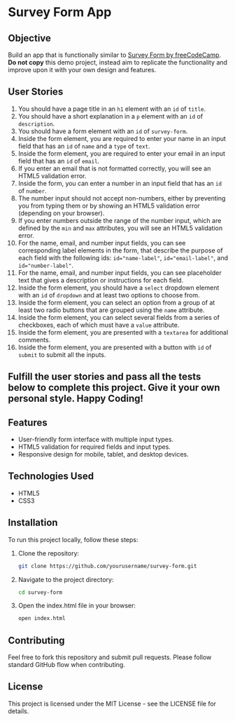 # Survey Form App

## Objective
Build an app that is functionally similar to [Survey Form by freeCodeCamp](https://survey-form.freecodecamp.rocks). **Do not copy** this demo project, instead aim to replicate the functionality and improve upon it with your own design and features.

## User Stories

1. You should have a page title in an `h1` element with an `id` of `title`.
2. You should have a short explanation in a `p` element with an `id` of `description`.
3. You should have a form element with an `id` of `survey-form`.
4. Inside the form element, you are required to enter your name in an input field that has an `id` of `name` and a `type` of `text`.
5. Inside the form element, you are required to enter your email in an input field that has an `id` of `email`.
6. If you enter an email that is not formatted correctly, you will see an HTML5 validation error.
7. Inside the form, you can enter a number in an input field that has an `id` of `number`.
8. The number input should not accept non-numbers, either by preventing you from typing them or by showing an HTML5 validation error (depending on your browser).
9. If you enter numbers outside the range of the number input, which are defined by the `min` and `max` attributes, you will see an HTML5 validation error.
10. For the name, email, and number input fields, you can see corresponding label elements in the form, that describe the purpose of each field with the following ids: `id="name-label"`, `id="email-label"`, and `id="number-label"`.
11. For the name, email, and number input fields, you can see placeholder text that gives a description or instructions for each field.
12. Inside the form element, you should have a `select` dropdown element with an `id` of `dropdown` and at least two options to choose from.
13. Inside the form element, you can select an option from a group of at least two radio buttons that are grouped using the `name` attribute.
14. Inside the form element, you can select several fields from a series of checkboxes, each of which must have a `value` attribute.
15. Inside the form element, you are presented with a `textarea` for additional comments.
16. Inside the form element, you are presented with a button with `id` of `submit` to submit all the inputs.

## Fulfill the user stories and pass all the tests below to complete this project. Give it your own personal style. Happy Coding!

## Features

- User-friendly form interface with multiple input types.
- HTML5 validation for required fields and input types.
- Responsive design for mobile, tablet, and desktop devices.

## Technologies Used

- HTML5
- CSS3

## Installation

To run this project locally, follow these steps:

1. Clone the repository:
    ```bash
    git clone https://github.com/yourusername/survey-form.git
    ```

2. Navigate to the project directory:
    ```bash
    cd survey-form
    ```

3. Open the index.html file in your browser:
    ```bash
    open index.html
    ```

## Contributing

Feel free to fork this repository and submit pull requests. Please follow standard GitHub flow when contributing.

## License 

This project is licensed under the MIT License - see the LICENSE file for details.